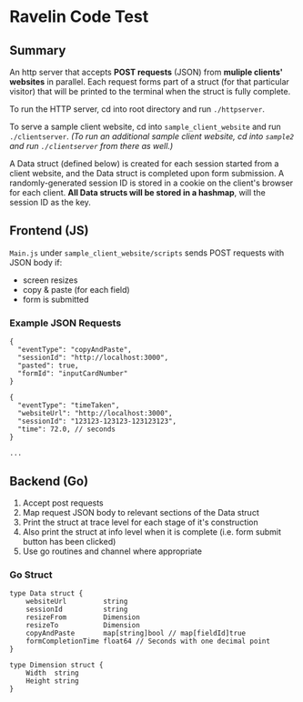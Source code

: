 Ravelin Code Test
=================

## Summary
An http server that accepts **POST requests** (JSON) from **muliple clients' websites** in parallel. Each request forms part of a struct (for that particular visitor) that will be printed to the terminal when the struct is fully complete. 

To run the HTTP server, cd into root directory and run `./httpserver`.

To serve a sample client website, cd into `sample_client_website` and run `./clientserver`.
*(To run an additional sample client website, cd into `sample2` and run `./clientserver` from there as well.)*

A Data struct (defined below) is created for each session started from a client website, and the Data struct is completed upon form submission. A randomly-generated session ID is stored in a cookie on the client's browser for each client. **All Data structs will be stored in a hashmap**, will the session ID as the key. 

## Frontend (JS)
`Main.js` under `sample_client_website/scripts` sends POST requests with JSON body if:
  - screen resizes
  - copy & paste (for each field)
  - form is submitted

### Example JSON Requests
```
{
  "eventType": "copyAndPaste",
  "sessionId": "http://localhost:3000",
  "pasted": true,
  "formId": "inputCardNumber"
}

{
  "eventType": "timeTaken",
  "websiteUrl": "http://localhost:3000",
  "sessionId": "123123-123123-123123123",
  "time": 72.0, // seconds
}

...

```

## Backend (Go)
1. Accept post requests
2. Map request JSON body to relevant sections of the Data struct
3. Print the struct at trace level for each stage of it's construction
4. Also print the struct at info level when it is complete (i.e. form submit button has been clicked)
5. Use go routines and channel where appropriate

### Go Struct
```
type Data struct {
	websiteUrl         string
	sessionId          string
	resizeFrom         Dimension
	resizeTo           Dimension
	copyAndPaste       map[string]bool // map[fieldId]true
	formCompletionTime float64 // Seconds with one decimal point
}

type Dimension struct {
	Width  string
	Height string
}
```




